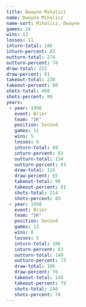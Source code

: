 ```yaml
---
title: Dwayne Mihalicz
name: Dwayne Mihalicz
name-sort: Mihalicz, Dwayne
games: 24
wins: 13
losses: 11
inturn-total: 186
inturn-percent: 83
outturn-total: 274
outturn-percent: 78
draw-total: 222
draw-percent: 81
takeout-total: 238
takeout-percent: 80
shots-total: 460
shots-percent: 80
years:
 - year: 1996
   event: Brier
   team: "SK"
   position: Second
   games: 11
   wins: 5
   losses: 6
   inturn-total: 80
   inturn-percent: 83
   outturn-total: 134
   outturn-percent: 83
   draw-total: 116
   draw-percent: 85
   takeout-total: 98
   takeout-percent: 81
   shots-total: 214
   shots-percent: 83
 - year: 1998
   event: Brier
   team: "SK"
   position: Second
   games: 13
   wins: 8
   losses: 5
   inturn-total: 106
   inturn-percent: 83
   outturn-total: 140
   outturn-percent: 73
   draw-total: 106
   draw-percent: 76
   takeout-total: 140
   takeout-percent: 79
   shots-total: 246
   shots-percent: 78
---
```

